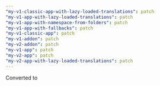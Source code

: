 ```yaml
---
"my-v1-classic-app-with-lazy-loaded-translations": patch
"my-v1-app-with-lazy-loaded-translations": patch
"my-v1-app-with-namespace-from-folders": patch
"my-v1-app-with-fallbacks": patch
"my-v1-classic-app": patch
"my-v1-addon": patch
"my-v2-addon": patch
"my-v1-app": patch
"my-v2-app": patch
"my-v2-app-with-lazy-loaded-translations": patch
---
```


Converted to <template> tag
